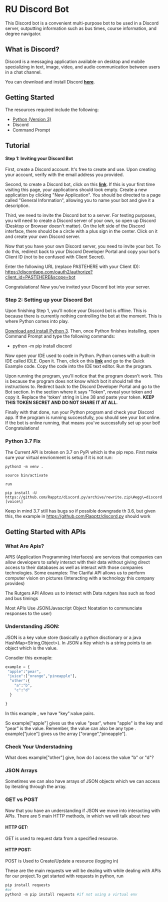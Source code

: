 # RU Discord Bot
 
This Discord bot is a convenient multi-purpose bot to be used in a Discord server, outputting information such as bus times, course information, and degree navigator.
 
## What is Discord?
 
Discord is a messaging application available on desktop and mobile specializing in text, image, video, and audio communication between users in a chat channel.
 
You can download and install Discord **[here](https://discordapp.com/)**.
 
## Getting Started
 
The resources required include the following:
 
* [Python (Version 3)](https://www.python.org/downloads/)
* Discord
* Command Prompt
 
## Tutorial
 
#### Step 1: Inviting your Discord Bot
 
First, create a Discord account. It's free to create and use. Upon creating your account, verify with the email address you provided.
 
Second, to create a Discord bot, click on this **[link](https://www.discordapp.com/developers/applications)**. If this is your first time visiting this page, your applications should look empty. Create a new application by clicking "New Application". You should be directed to a page called "General Information", allowing you to name your bot and give it a description.
 
Third, we need to invite the Discord bot to a server. For testing purposes, you will need to create a Discord server of your own, so open up Discord (Desktop or Browser doesn't matter). On the left side of the Discord interface, there should be a circle with a plus sign in the center. Click on it and create your own Discord server.
 
Now that you have your own Discord server, you need to invite your bot. To do this, redirect back to your Discord Developer Portal and copy your bot's Client ID (not to be confused with Client Secret).
 
Enter the following URL (replace PASTEHERE with your Client ID): https://discordapp.com/oauth2/authorize?client_id=PASTEHERE&scope=bot
 
Congratulations! Now you've invited your Discord bot into your server.
 
### Step 2: Setting up your Discord Bot
 
Upon finishing Step 1, you'll notice your Discord bot is offline. This is because there is currently nothing controlling the bot at the moment. This is where Python comes into play.
 
[Download and install Python 3](https://www.python.org/downloads/). Then, once Python finishes installing, open Command Prompt and type the following commands:
 
* python -m pip install discord
 
Now open your IDE used to code in Python. Python comes with a built-in IDE called IDLE. Open it. Then, click on this **[link](https://github.com/Rapptz/discord.py)** and go to the Quick Example code. Copy the code into the IDE text editor. Run the program.
 
Upon running the program, you'll notice that the program doesn't work. This is because the program does not know which bot it should tell the instructions to. Redirect back to the Discord Developer Portal and go to the Bot section. In the section where it says "Token", reveal your token and copy it. Replace the 'token' string in Line 38 and paste your token. **KEEP THIS TOKEN SECRET AND DO NOT SHARE IT AT ALL.**
 
Finally with that done, run your Python program and check your Discord app. If the program is running successfully, you should see your bot online. If the bot is online running, that means you've successfully set up your bot! Congratulations!

### Python 3.7 Fix
The Current API is broken on 3.7 on PyPi which is the pip repo. First make sure your virtual envrionment is setup
if it is not run:
```
python3 -m venv .

source bin/activate

run

pip install -U https://github.com/Rapptz/discord.py/archive/rewrite.zip\#egg\=discord.py\[voice\]
```

Keep in mind 3.7 still has bugs so if possible downgrade th 3.6, but given this, the example in https://github.com/Rapptz/discord.py should work

## Getting Started with APIs
### What Are Apis?
APIS (Application Programming Interfaces) are services that companies can allow developers to safely interact with their data without giving direct access to their databases as well as interact with those companies technologies.
Some examples:
The Clarifai API allows us to perform computer vision on pictures (Interacting with a technology this company provides)

The Rutgers API Allows us to interact with Data rutgers has such as food and bus timings

Most APIs Use JSON(Javascript Object Noatation to communciate responses to the user)

### Understanding JSON:
JSON is a key value store (basically a python disctionary or a java HashMap<String,Object>). In JSON a Key which is a string points to an object which is the value.

Consdier this exmaple:
```python
example = {
 "apple":"pear",
 "juice":["orange","pineapple"],
  "other":{
    "a":"b",
    "c":"d"
  }

}
```
In this example , we have "key":value pairs.

So example["apple"] gives us the value "pear", where "apple" is the key and "pear" is the value. Remember, the value can also be any type . example["juice"] gives us the array ["orange","pineapple"]. 

### Check Your Understadning
What does example["other"] give, how do I access the value "b" or "d"?

### JSON Arrays
Sometimes we can also have arrays of JSON objects which we can access by iterating through the array.

### GET vs POST
Now that you have an understanding if JSON we move into interacting with APIs. There are 5 main HTTP methods, in which we will talk about two

#### HTTP GET:
GET is used to request data from a specified resource.

#### HTTP POST:
POST is Used to Create/Update a resource (logging in)

These are the main requests we will be dealing with while dealing with APIs for our project.To get started with requests in python, run
```python
pip install requests
#or
python3 -m pip install requests #if not using a virtual env
```


 
